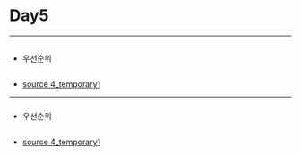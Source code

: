 

# Day5

------------

## 

### 
-  우선순위
```cpp
```
- [source 4_temporary1 ](https://github.com/cheoljoo/educated-advanced-cpp/blob/master/Day3/4_temporary1.cpp)


---------

### 
-  우선순위
```cpp
```
- [source 4_temporary1 ](https://github.com/cheoljoo/educated-advanced-cpp/blob/master/Day3/4_temporary1.cpp)

